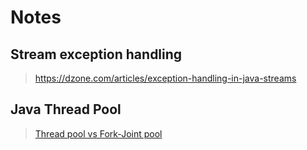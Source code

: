 # Notes

## Stream exception handling

> https://dzone.com/articles/exception-handling-in-java-streams

## Java Thread Pool

> [Thread pool vs Fork-Joint pool](https://stackify.com/java-thread-pools/)